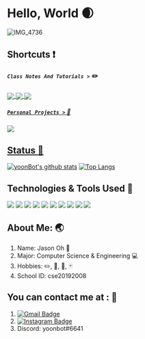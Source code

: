 # Hello, World :waxing_crescent_moon:

![IMG_4736](https://user-images.githubusercontent.com/73013239/105243549-8d6d7800-5bb2-11eb-998b-fa87ab2c30cc.GIF)

## Shortcuts :exclamation:

##### **`Class Notes And Tutorials >`** :pencil2:

<a href="https://github.com/yoonBot/Computer-Science-and-Engineering">
  <img align="center" src="https://github-readme-stats.vercel.app/api/pin/?username=yoonBot&repo=Computer-Science-and-Engineering" />
</a>

<a href="https://github.com/yoonBot/Introduction-to-ML">
  <img align="center" src="https://github-readme-stats.vercel.app/api/pin/?username=yoonBot&repo=Introduction-to-ML">
</a>

<a href="https://github.com/yoonBot/BOJ-Problems">
  <img align="center" src="https://github-readme-stats.vercel.app/api/pin/?username=yoonBot&repo=BOJ-Problems">

##### **`Personal Projects >`** :robot:
<a href="https://github.com/yoonBot/discordBot">
  <img align="center" src="https://github-readme-stats.vercel.app/api/pin/?username=yoonBot&repo=discordBot" />

## Status :seedling:

[![yoonBot's github stats](https://github-readme-stats.vercel.app/api?username=yoonBot&show_icons=true&theme=tokyonight)](https://github.com/yoonBot/github-readme-stats)
[![Top Langs](https://github-readme-stats.vercel.app/api/top-langs/?username=yoonBot&show_icons=true&theme=tokyonight)](https://github.com/yoonBot/github-readme-stats)


## Technologies & Tools Used :wrench:
![](https://img.shields.io/badge/OS-Linux-informational?style=flat&logo=<LOGO_NAME>&logoColor=white&color=2bbc8a)
![](https://img.shields.io/badge/OS-MacOS-informational?style=flat&logo=<LOGO_NAME>&logoColor=white&color=2bbc8a)
![](https://img.shields.io/badge/OS-ROS-informational?style=flat&logo=<LOGO_NAME>&logoColor=white&color=2bbc8a)
![](https://img.shields.io/badge/OS-Windows-informational?style=flat&logo=<LOGO_NAME>&logoColor=white&color=2bbc8a)
![](https://img.shields.io/badge/OS-Linux-informational?style=flat&logo=<LOGO_NAME>&logoColor=white&color=2bbc8a)
![](https://img.shields.io/badge/Editor-Eclipse-informational?style=flat&logo=<LOGO_NAME>&logoColor=white&color=2bbc8a)
![](https://img.shields.io/badge/Editor-Atom-informational?style=flat&logo=<LOGO_NAME>&logoColor=white&color=2bbc8a)
![](https://img.shields.io/badge/Editor-VSCode-informational?style=flat&logo=<LOGO_NAME>&logoColor=white&color=2bbc8a)
![](https://img.shields.io/badge/Shell-Bash-informational?style=flat&logo=<LOGO_NAME>&logoColor=white&color=2bbc8a)
![](https://img.shields.io/badge/Shell-ZSH-informational?style=flat&logo=<LOGO_NAME>&logoColor=white&color=2bbc8a)

## About Me: :earth_asia:

1. Name: Jason Oh :boy:
2. Major: Computer Science & Engineering :computer:
3. Hobbies: :pencil2:, :tennis:, :violin:, :black_joker:
4. School ID: cse20192008

## You can contact me at : :santa: 

1. [![Gmail Badge](https://img.shields.io/badge/-yoon.ohbot@gmail.com-red?style=flat-square&labelColor=red&logo=Gmail&logoColor=white&link=,ailto:yoon.ohbot@gmail.com)](mailto:yoon.ohbot@gmail.com)
2. [![Instagram Badge](https://img.shields.io/badge/-@yoon_bot-ff1493?style=flat-square&labelColor=ff1493&logo=instagram&logoColor=white&link=https://instagram.com/yoon_bot)](https://instagram.com/yoon_bot)
3. Discord: yoonbot#6641


